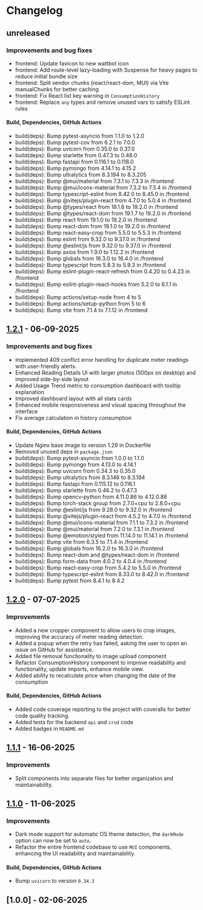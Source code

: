 # Changelog

## unreleased

### Improvements and bug fixes

 - frontend: Update favicon to new wattbot icon
 - frontend: Add route-level lazy-loading with Suspense for heavy pages to reduce initial bundle size
 - frontend: Split vendor chunks (react/react-dom, MUI) via Vite manualChunks for better caching
 - frontend: Fix React list key warning in `ConsumptionHistory`
 - frontend: Replace `any` types and remove unused vars to satisfy ESLint rules

#### Build, Dependencies, GitHub Actions

- build(deps): Bump pytest-asyncio from 1.1.0 to 1.2.0
- build(deps): Bump pytest-cov from 6.2.1 to 7.0.0
- build(deps): Bump uvicorn from 0.35.0 to 0.37.0
- build(deps): Bump starlette from 0.47.3 to 0.48.0
- build(deps): Bump fastapi from 0.116.1 to 0.118.0
- build(deps): Bump pymongo from 4.14.1 to 4.15.2
- build(deps): Bump ultralytics from 8.3.194 to 8.3.205
- build(deps): Bump @mui/material from 7.3.1 to 7.3.3 in /frontend
- build(deps): Bump @mui/icons-material from 7.3.2 to 7.3.4 in /frontend
- build(deps): Bump typescript-eslint from 8.42.0 to 8.45.0 in /frontend
- build(deps): Bump @vitejs/plugin-react from 4.7.0 to 5.0.4 in /frontend
- build(deps): Bump @types/react from 19.1.6 to 19.2.0 in /frontend
- build(deps): Bump @types/react-dom from 19.1.7 to 19.2.0 in /frontend
- build(deps): Bump react from 19.1.0 to 19.2.0 in /frontend
- build(deps): Bump react-dom from 19.1.0 to 19.2.0 in /frontend
- build(deps): Bump react-easy-crop from 5.5.0 to 5.5.3 in /frontend
- build(deps): Bump eslint from 9.32.0 to 9.37.0 in /frontend
- build(deps): Bump @eslint/js from 9.32.0 to 9.37.0 in /frontend
- build(deps): Bump axios from 1.9.0 to 1.12.2 in /frontend
- build(deps): Bump globals from 16.3.0 to 16.4.0 in /frontend
- build(deps): Bump typescript from 5.8.3 to 5.9.3 in /frontend
- build(deps): Bump eslint-plugin-react-refresh from 0.4.20 to 0.4.23 in /frontend
- build(deps): Bump eslint-plugin-react-hooks from 5.2.0 to 6.1.1 in /frontend
- build(deps): Bump actions/setup-node from 4 to 5
- build(deps): Bump actions/setup-python from 5 to 6
- build(deps): Bump vite from 7.1.4 to 7.1.12 in /frontend

## [1.2.1] - 06-09-2025

### Improvements and bug fixes

- Implemented 409 conflict error handling for duplicate meter readings with user-friendly alerts.
- Enhanced Reading Details UI with larger photos (500px on desktop) and improved side-by-side layout
- Added Usage Trend metric to consumption dashboard with tooltip explanation
- Improved dashboard layout with all stats cards
- Enhanced mobile responsiveness and visual spacing throughout the interface 
- Fix average calculation in history consumption 

#### Build, Dependencies, GitHub Actions

- Update Nginx base image to version 1.29 in Dockerfile
- Removed unused deps in `package.json`
- build(deps): Bump pytest-asyncio from 1.0.0 to 1.1.0
- build(deps): Bump pymongo from 4.13.0 to 4.14.1
- build(deps): Bump uvicorn from 0.34.3 to 0.35.0
- build(deps): Bump ultralytics from 8.3.146 to 8.3.194
- build(deps): Bump fastapi from 0.115.12 to 0.116.1
- build(deps): Bump starlette from 0.46.2 to 0.47.3
- build(deps): Bump opencv-python from 4.11.0.86 to 4.12.0.88
- build(deps): Bump torch-stack group from 2.7.0+cpu to 2.8.0+cpu
- build(deps): Bump @eslint/js from 9.28.0 to 9.32.0 in /frontend
- build(deps): Bump @vitejs/plugin-react from 4.5.2 to 4.7.0 in /frontend
- build(deps): Bump @mui/icons-material from 7.1.1 to 7.3.2 in /frontend
- build(deps): Bump @mui/material from 7.2.0 to 7.3.1 in /frontend
- build(deps): Bump @emotion/styled from 11.14.0 to 11.14.1 in /frontend
- build(deps): Bump vite from 6.3.5 to 7.1.4 in /frontend
- build(deps): Bump globals from 16.2.0 to 16.3.0 in /frontend
- build(deps): Bump react-dom and @types/react-dom in /frontend
- build(deps): Bump form-data from 4.0.2 to 4.0.4 in /frontend
- build(deps): Bump react-easy-crop from 5.4.2 to 5.5.0 in /frontend
- build(deps): Bump typescript-eslint from 8.33.0 to 8.42.0 in /frontend
- build(deps): Bump pytest from 8.4.1 to 8.4.2


## [1.2.0] - 07-07-2025

### Improvements
- Added a new cropper component to allow users to crop images, improving the accuracy of meter reading detection.
- Added a popup when the retry has failed, asking the user to open an issue on GitHub for assistance.
- Added file removal functionality to image upload component
- Refactor ConsumptionHistory component to improve readability and functionality, update imports, enhance mobile view.
- Added ability to recalculate price when changing the date of the consumption

#### Build, Dependencies, GitHub Actions
- Added code coverage reporting to the project with coveralls for better code quality tracking.
- Added tests for the backend `api` and `crud` code
- Added badges in `README.md`

## [1.1.1] - 16-06-2025

### Improvements
- Split components into separate files for better organization and maintainability.

## [1.1.0] - 11-06-2025

### Improvements

- Dark mode support for automatic OS theme detection, the `darkMode` option can now be set to `auto`.
- Refactor the entire frontend codebase to use `MUI` components, enhancing the UI readability and maintainability.

#### Build, Dependencies, GitHub Actions

- Bump `uvicorn` to version `0.34.3`

## [1.0.0] - 02-06-2025

[1.2.1]: https://github.com/NirKli/WattBot/compare/v1.2.0...v1.2.1
[1.2.0]: https://github.com/NirKli/WattBot/compare/v1.1.1...v1.2.0
[1.1.1]: https://github.com/NirKli/WattBot/compare/v1.1.0...v1.1.1
[1.1.0]: https://github.com/NirKli/WattBot/compare/v1.0.0...v1.1.0